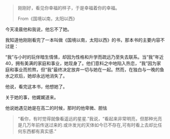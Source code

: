 > 刚刚好，看见你幸福的样子，于是幸福着你的幸福。
>
> From《国境以南，太阳以西》

今天凌晨他和我说，他忘不了她。

我知道他刚刚看完了一本叫做《国境以南，太阳以西》的书，那本书的主要内容不过是：

“我”与小时的玩伴暗生情愫，却因为性格和升学而疏远乃至失去联系。当“我”年近40，拥有美满的家庭和事业，她现身了。他们意料之中地陷入热恋，“我”因为家庭和事业而煎熬，但“我”最终决定放弃一切与她在一起。然而，在独白与一晚的鱼水之欢后，她却永远地消失了。

他说，看完这本书，他想她了。

关于她的事，他娓娓道来。

他说她遇见她是在高二的时候，那时的他卑微、胆怯



> “看你，有时觉得就像看遥远的星星.”我说，“看起来非常明亮，但那种光亮是几万年前传送过来的.或许发光的天体如今已不存在,可有时看上去却比任何东西都有真实感.”